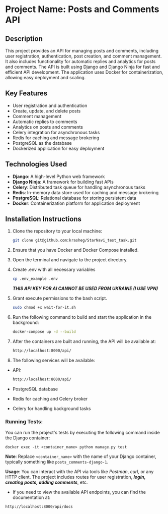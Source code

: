 # Project Name: Posts and Comments API

## Description
This project provides an API for managing posts and comments, including user registration, authentication, post creation, and comment management. It also includes functionality for automatic replies and analytics for posts and comments. The API is built using Django and Django Ninja for fast and efficient API development. The application uses Docker for containerization, allowing easy deployment and scaling.

## Key Features
- User registration and authentication
- Create, update, and delete posts
- Comment management
- Automatic replies to comments
- Analytics on posts and comments
- Celery integration for asynchronous tasks
- Redis for caching and message brokering
- PostgreSQL as the database
- Dockerized application for easy deployment

## Technologies Used
- **Django**: A high-level Python web framework
- **Django Ninja**: A framework for building fast APIs
- **Celery**: Distributed task queue for handling asynchronous tasks
- **Redis**: In-memory data store used for caching and message brokering
- **PostgreSQL**: Relational database for storing persistent data
- **Docker**: Containerization platform for application deployment

## Installation Instructions
1. Clone the repository to your local machine:
   ```bash
   git clone git@github.com:krasheg/StarNavi_test_task.git

2. Ensure that you have Docker and Docker Compose installed.
3. Open the terminal and navigate to the project directory.
4. Create .env with all necessary variables
    ```bash
   cp .env_example .env
   ```
   ***THIS API KEY FOR AI CANNOT BE USED FROM UKRAINE (I USE VPN)***


5. Grant execute permissions to the bash script.
    ```bash
   sudo chmod +x wait-for-it.sh
6. Run the following command to build and start the application in the background:
    ```bash
    docker-compose up -d --build
7. After the containers are built and running, the API will be available at: 
    ```bash
    http://localhost:8000/api/
8. The following services will be available:

- API: 

    ```bash
    http://localhost:8000/api/

- PostgreSQL database
- Redis for caching and Celery broker
- Celery for handling background tasks
### Running Tests: 
You can run the project's tests by executing the following command inside the Django container:

    docker exec -it <container_name> python manage.py test

**Note**: Replace `<container_name>` with the name of your Django container, typically something like `posts_comments-django-1`.

**Usage**: You can interact with the API via tools like *Postman*, *curl*, or any HTTP client. The project includes routes for user registration, ***login, creating posts, adding comments***, etc.

- If you need to view the available API endpoints, you can find the documentation at:       
```bash 
http://localhost:8000/api/docs